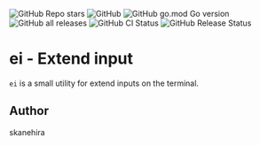 ![GitHub Repo stars](https://img.shields.io/github/stars/skanehira/ei?style=social)
![GitHub](https://img.shields.io/github/license/skanehira/ei)
![GitHub go.mod Go version](https://img.shields.io/github/go-mod/go-version/skanehira/ei)
![GitHub all releases](https://img.shields.io/github/downloads/skanehira/ei/total)
![GitHub CI Status](https://img.shields.io/github/workflow/status/skanehira/ei/ci?label=CI)
![GitHub Release Status](https://img.shields.io/github/workflow/status/skanehira/ei/Release?label=release)

# ei - Extend input
`ei` is a small utility for extend inputs on the terminal.

## Author
skanehira
